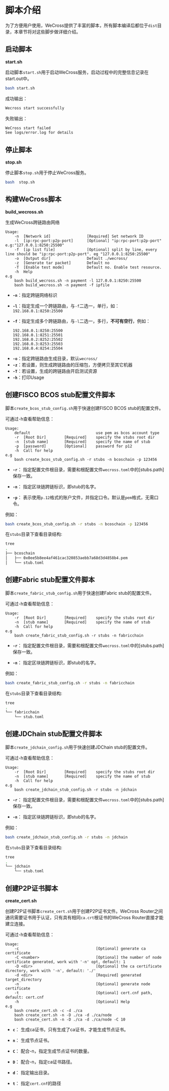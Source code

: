 # 脚本介绍

为了方便用户使用，WeCross提供了丰富的脚本，所有脚本编译后都位于`dist`目录，本章节将对这些脚步做详细介绍。

## 启动脚本

**start.sh**

启动脚本`start.sh`用于启动WeCross服务，启动过程中的完整信息记录在start.out中。

```bash
bash start.sh
```

成功输出：
```bash
Wecross start successfully
```

失败输出：
```bash
WeCross start failed 
See logs/error.log for details 
```

## 停止脚本

**stop.sh**

停止脚本`stop.sh`用于停止WeCross服务。

```bash
bash  stop.sh
```

## 构建WeCross脚本

**build_wecross.sh**

生成WeCross跨链路由网络

```
Usage:
    -n  [Network id]                [Required] Set network ID
    -l  [ip:rpc-port:p2p-port]      [Optional] "ip:rpc-port:p2p-port" e.g:"127.0.0.1:8250:25500"
    -f  [ip list file]              [Optional] split by line, every line should be "ip:rpc-port:p2p-port". eg "127.0.0.1:8250:25500"
    -o  [Output dir]                Default ./wecross/
    -z  [Generate tar packet]       Default no
    -T  [Enable test mode]          Default no. Enable test resource.
    -h  Help
e.g
    bash build_wecross.sh -n payment -l 127.0.0.1:8250:25500
    bash build_wecross.sh -n payment -f ipfile
```

- **`-n`**：指定跨链网络标识
- **`-l`**：指定生成一个跨链路由，与`-f`二选一，单行，如：`192.168.0.1:8250:25500`
- **`-f`**：指定生成多个跨链路由，与`-l`二选一，多行，**不可有空行**，例如：

    ```
    192.168.0.1:8250:25500
    192.168.0.1:8251:25501
    192.168.0.2:8252:25502
    192.168.0.3:8253:25503
    192.168.0.4:8254:25504 
    ```
* **`-o`**：指定跨链路由生成目录，默认`wecross/`
* **`-z`**：若设置，则生成跨链路由的压缩包，方便拷贝至其它机器
* **`-T`**：若设置，生成的跨链路由开启测试资源
* **`-h`**：打印Usage

## 创建FISCO BCOS stub配置文件脚本

脚本`create_bcos_stub_config.sh`用于快速创建FISCO BCOS stub的配置文件。

可通过-h查看帮助信息：

```
Usage:
    default                             use pem as bcos account type
    -r  [Root Dir]        [Required]    specify the stubs root dir
    -n  [stub name]       [Required]    specify the name of stub
    -p  [password]        [Optional]    password for p12
    -h  Call for help
e.g
    bash create_bcos_stub_config.sh -r stubs -n bcoschain -p 123456
```

- **`-r`**： 
指定配置文件根目录，需要和根配置文件`wecross.toml`中的[stubs.path]保存一致。

- **`-n`**：
指定区块链跨链标识，即stub的名字。

- **`-p`**：
表示使用`p.12`格式的账户文件，并指定口令。默认是`pem`格式，无需口令。

例如：
```bash
bash create_bcos_stub_config.sh -r stubs -n bcoschain -p 123456
```
在`stubs`目录下查看目录结构:
```bash
tree
.
├── bcoschain
│   ├── 0x0ee5b8ee4af461cac320853aebb7a68d3d4858b4.pem
│   └── stub.toml
```

## 创建Fabric stub配置文件脚本

脚本`create_fabric_stub_config.sh`用于快速创建Fabric stub的配置文件。

可通过-h查看帮助信息：

```
Usage:
    -r  [Root Dir]        [Required]    specify the stubs root dir
    -n  [stub name]       [Required]    specify the name of stub
    -h  Call for help
e.g
    bash create_fabric_stub_config.sh -r stubs -n fabricchain
```

- **`-r`**： 
指定配置文件根目录，需要和根配置文件`wecross.toml`中的[stubs.path]保存一致。

- **`-n`**：
指定区块链跨链标识，即stub的名字。

例如：
```bash
bash create_fabric_stub_config.sh -r stubs -n fabricchain
```
在`stubs`目录下查看目录结构:
```bash
tree
.
└── fabricchain
    └── stub.toml
```

## 创建JDChain stub配置文件脚本

脚本`create_jdchain_config.sh`用于快速创建JDChain stub的配置文件。

可通过-h查看帮助信息：

```
Usage:
    -r  [Root Dir]        [Required]    specify the stubs root dir
    -n  [stub name]       [Required]    specify the name of stub
    -h  Call for help
e.g
    bash create_jdchain_stub_config.sh -r stubs -n jdchain
```

- **`-r`**： 
指定配置文件根目录，需要和根配置文件`wecross.toml`中的[stubs.path]保存一致。

- **`-n`**：
指定区块链跨链标识，即stub的名字。

例如：
```bash
bash create_jdchain_stub_config.sh -r stubs -n jdchain
```
在`stubs`目录下查看目录结构:
```bash
tree
.
└── jdchain
    └── stub.toml
```

## 创建P2P证书脚本

**create_cert.sh**

创建P2P证书脚本`create_cert.sh`用于创建P2P证书文件。WeCross Router之间通讯需要证书用于认证，只有具有相同`ca.crt`根证书的WeCross Router直接才能建立连接。

可通过-h查看帮助信息：

```
Usage:
    -c                                  [Optional] generate ca certificate
    -C <number>                         [Optional] the number of node certificate generated, work with '-n' opt, default: 1
    -D <dir>                            [Optional] the ca certificate directory, work with '-n', default: './'
    -d <dir>                            [Required] generated target_directory
    -n                                  [Optional] generate node certificate
    -t                                  [Optional] cert.cnf path, default: cert.cnf
    -h                                  [Optional] Help
e.g
    bash create_cert.sh -c -d ./ca
    bash create_cert.sh -n -D ./ca -d ./ca/node
    bash create_cert.sh -n -D ./ca -d ./ca/node -C 10
```
- **`c`**： 
生成ca证书，只有生成了ca证书，才能生成节点证书。

- **`n`**：
生成节点证书。

- **`C`**：
配合-n，指定生成节点证书的数量。

- **`D`**：
配合-n，指定ca证书路径。

- **`d`**：
指定输出目录。

- **`t`**：
指定`cert.cnf`的路径
